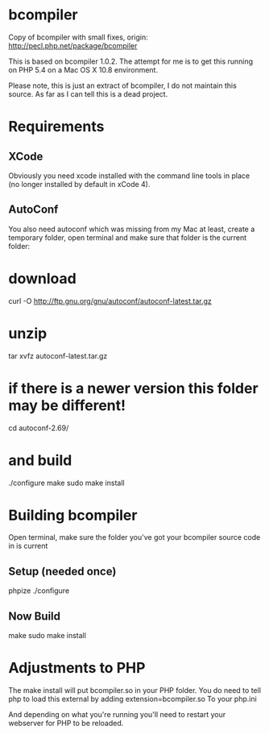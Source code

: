 bcompiler
=========

Copy of bcompiler with small fixes, origin: http://pecl.php.net/package/bcompiler

This is based on bcompiler 1.0.2.
The attempt for me is to get this running on PHP 5.4 on a Mac OS X 10.8 environment.

Please note, this is just an extract of bcompiler, I do not maintain this source. As far as I can tell this is a dead project.

Requirements
============

XCode
-----
Obviously you need xcode installed with the command line tools in place (no longer installed by default in xCode 4).

AutoConf
--------
You also need autoconf which was missing from my Mac at least, create a temporary folder, open terminal and make sure that folder is the current folder:

# download
curl -O http://ftp.gnu.org/gnu/autoconf/autoconf-latest.tar.gz

# unzip
tar xvfz autoconf-latest.tar.gz

# if there is a newer version this folder may be different!
cd autoconf-2.69/

# and build
./configure
make
sudo make install

Building bcompiler
==================
Open terminal, make sure the folder you've got your bcompiler source code in is current

Setup (needed once)
-------------------
phpize
./configure

Now Build
---------
make
sudo make install

Adjustments to PHP
==================
The make install will put bcompiler.so in your PHP folder. You do need to tell php to load this external by adding
extension=bcompiler.so
To your php.ini

And depending on what you're running you'll need to restart your webserver for PHP to be reloaded.
